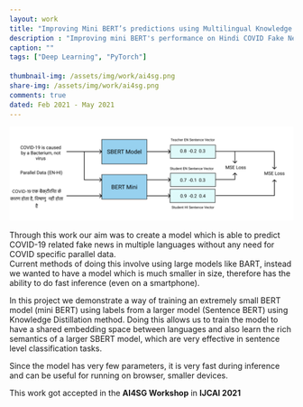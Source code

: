 ```yaml
---
layout: work
title: "Improving Mini BERT’s predictions using Multilingual Knowledge Distillation"
description : "Improving mini BERT's performance on Hindi COVID Fake News pred without using Parallel Finetuning data"
caption: ""
tags: ["Deep Learning", "PyTorch"]

thumbnail-img: /assets/img/work/ai4sg.png
share-img: /assets/img/work/ai4sg.png
comments: true
dated: Feb 2021 - May 2021
---
```


<img src="/assets/img/work/ai4sg.png" width="800">

Through this work our aim was to create a model which is able to predict COVID-19 related fake news in multiple languages without any need for COVID specific parallel data. <br>
Current methods of doing this involve using large models like BART, instead we wanted to have a model which is much smaller in size, therefore has the ability to do fast inference (even on a smartphone).

In this project we demonstrate a way of training an extremely small BERT model (mini BERT) using labels from a larger model (Sentence BERT) using Knowledge Distillation
method. Doing this allows us to train the model to have a shared embedding space between languages and also learn the rich semantics of a larger SBERT model, which are very effective in sentence level classification tasks.

Since the model has very few parameters, it is very fast during inference and can be useful for running on browser, smaller devices.

This work got accepted in the <b>AI4SG Workshop</b> in <b>IJCAI 2021</b>


